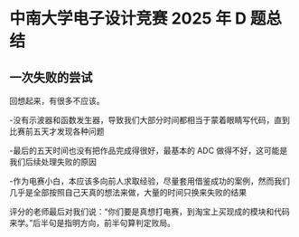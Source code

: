 # 中南大学电子设计竞赛 2025 年 D 题总结

## 一次失败的尝试

回想起来，有很多不应该。

-没有示波器和函数发生器，导致我们大部分时间都相当于蒙着眼睛写代码，直到比赛前五天才发现各种问题

-最后的五天时间也没有把作品完成得很好，最基本的 ADC 做得不好，这可能是我们后续处理失败的原因

-作为电赛小白，本应该多向前人求取经验，尽量套用借鉴成功的案例，然而我们几乎是全部按照自己天真的想法来做，大量的时间只换来失败的结果

评分的老师最后对我们说：“你们要是真想打电赛，到淘宝上买现成的模块和代码来学。”后半句是指明方向，前半句算判定败局。
